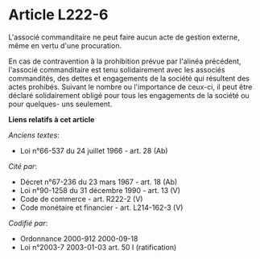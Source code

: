 # Article L222-6

L'associé commanditaire ne peut faire aucun acte de gestion externe, même en vertu d'une procuration.

En cas de contravention à la prohibition prévue par l'alinéa précédent, l'associé commanditaire est tenu solidairement avec
les associés commandités, des dettes et engagements de la société qui résultent des actes prohibés. Suivant le nombre ou
l'importance de ceux-ci, il peut être déclaré solidairement obligé pour tous les engagements de la société ou pour quelques-
uns seulement.

**Liens relatifs à cet article**

_Anciens textes_:

  - Loi n°66-537 du 24 juillet 1966 - art. 28 (Ab)

_Cité par_:

  - Décret n°67-236 du 23 mars 1967 - art. 18 (Ab)
  - Loi n°90-1258 du 31 décembre 1990 - art. 13 (V)
  - Code de commerce - art. R222-2 (V)
  - Code monétaire et financier - art. L214-162-3 (V)

_Codifié par_:

  - Ordonnance 2000-912 2000-09-18
  - Loi n°2003-7 2003-01-03 art. 50 I (ratification)
